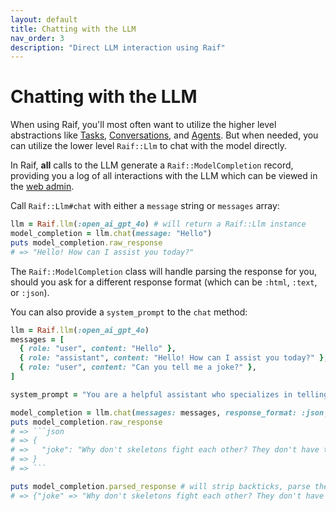 ```yaml
---
layout: default
title: Chatting with the LLM
nav_order: 3
description: "Direct LLM interaction using Raif"
---
```


# Chatting with the LLM

When using Raif, you'll most often want to utilize the higher level abstractions like [Tasks](../key_raif_concepts/tasks), [Conversations](../key_raif_concepts/conversations), and [Agents](../key_raif_concepts/agents). But when needed, you can utilize the lower level `Raif::Llm` to chat with the model directly.

In Raif, **all** calls to the LLM generate a `Raif::ModelCompletion` record, providing you a log of all interactions with the LLM which can be viewed in the [web admin](../learn_more/web_admin).

Call `Raif::Llm#chat` with either a `message` string or `messages` array:
```ruby
llm = Raif.llm(:open_ai_gpt_4o) # will return a Raif::Llm instance
model_completion = llm.chat(message: "Hello")
puts model_completion.raw_response
# => "Hello! How can I assist you today?"
```

The `Raif::ModelCompletion` class will handle parsing the response for you, should you ask for a different response format (which can be `:html`, `:text`, or `:json`). 

You can also provide a `system_prompt` to the `chat` method:
```ruby
llm = Raif.llm(:open_ai_gpt_4o)
messages = [
  { role: "user", content: "Hello" },
  { role: "assistant", content: "Hello! How can I assist you today?" },
  { role: "user", content: "Can you tell me a joke?" },
]

system_prompt = "You are a helpful assistant who specializes in telling jokes. Your response should be a properly formatted JSON object containing a single `joke` key. Do not include any other text in your response outside the JSON object."

model_completion = llm.chat(messages: messages, response_format: :json, system_prompt: system_prompt)
puts model_completion.raw_response
# => ```json
# => {
# =>   "joke": "Why don't skeletons fight each other? They don't have the guts."
# => }
# => ```

puts model_completion.parsed_response # will strip backticks, parse the JSON, and give you a Ruby hash
# => {"joke" => "Why don't skeletons fight each other? They don't have the guts."}
```

